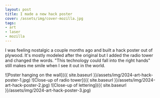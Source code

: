 ```yaml
---
layout: post
title: I made a new hack poster
cover: /assets/img/cover-mozilla.jpg
tags:
- art
- laser
- mozilla
---
```


I was feeling nostalgic a couple months ago and built a hack poster out of
plywood.  It's mostly modeled after the original but I added the radio tower
and changed the words.  "This technology could fall into the right hands" still
makes me smile when I see it out in the world.

![Poster hanging on the wall]({{ site.baseurl }}/assets/img/2024-art-hack-poster-1.jpg)
![Close-up of radio tower]({{ site.baseurl }}/assets/img/2024-art-hack-poster-2.jpg)
![Close-up of lettering]({{ site.baseurl }}/assets/img/2024-art-hack-poster-3.jpg)

